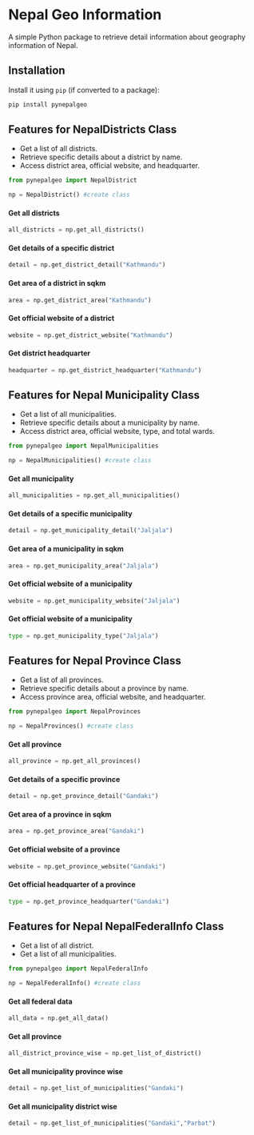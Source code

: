 # Nepal Geo Information

A simple Python package to retrieve detail information about geography information of Nepal.

## Installation

 Install it using `pip` (if converted to a package):

```bash
pip install pynepalgeo

```

## Features for NepalDistricts Class

- Get a list of all districts.
- Retrieve specific details about a district by name.
- Access district area, official website, and headquarter. 


```python
from pynepalgeo import NepalDistrict

np = NepalDistrict() #create class
```
#### Get all districts
```python
all_districts = np.get_all_districts()
```

#### Get details of a specific district
```python
detail = np.get_district_detail("Kathmandu")
```

#### Get area of a district in sqkm
```python
area = np.get_district_area("Kathmandu")
```

#### Get official website of a district
```python
website = np.get_district_website("Kathmandu")
```

#### Get district headquarter
```python
headquarter = np.get_district_headquarter("Kathmandu")
```

## Features for Nepal Municipality Class

- Get a list of all municipalities.
- Retrieve specific details about a municipality by name.
- Access district area, official website, type, and total wards.

```python
from pynepalgeo import NepalMunicipalities

np = NepalMunicipalities() #create class
```
#### Get all municipality
```python
all_municipalities = np.get_all_municipalities()
```

#### Get details of a specific municipality
```python
detail = np.get_municipality_detail("Jaljala")
```

#### Get area of a municipality in sqkm
```python
area = np.get_municipality_area("Jaljala")
```

#### Get official website of a municipality
```python
website = np.get_municipality_website("Jaljala")
```

#### Get official website of a municipality
```python
type = np.get_municipality_type("Jaljala")
```
## Features for Nepal Province Class

- Get a list of all provinces.
- Retrieve specific details about a province by name.
- Access province area, official website, and headquarter.

```python
from pynepalgeo import NepalProvinces

np = NepalProvinces() #create class
```
#### Get all province
```python
all_province = np.get_all_provinces()
```

#### Get details of a specific province
```python
detail = np.get_province_detail("Gandaki")
```

#### Get area of a province in sqkm
```python
area = np.get_province_area("Gandaki")
```

#### Get official website of a province
```python
website = np.get_province_website("Gandaki")
```

#### Get official headquarter of a province
```python
type = np.get_province_headquarter("Gandaki")
```

## Features for Nepal NepalFederalInfo Class

- Get a list of all district.
- Get a list of all municipalities.


```python
from pynepalgeo import NepalFederalInfo

np = NepalFederalInfo() #create class
```
#### Get all federal data
```python
all_data = np.get_all_data()
```

#### Get all province
```python
all_district_province_wise = np.get_list_of_district()
```

#### Get all municipality province wise
```python
detail = np.get_list_of_municipalities("Gandaki")
```

#### Get all municipality district wise
```python
detail = np.get_list_of_municipalities("Gandaki","Parbat")
```
